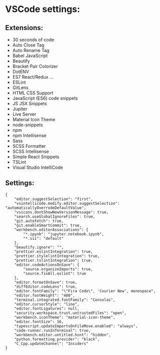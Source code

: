 # VSCode settings:

## Extensions:
- 30 seconds of code
- Auto Close Tag
- Auto Rename Tag
- Babel JavaScript
- Beautify
- Bracket Pair Colorizer
- DotENV
- ES7 React/Redux ...
- ESLint
- GitLens
- HTML CSS Support
- JavaScript (ES6) code snippets
- JS JSX Snippets
- Jupiter
- Live Server
- Material Icon Theme
- node-snippets
- npm
- npm Intellisense
- Sass
- SCSS Formatter
- SCSS Intellisense
- Simple React Snippets
- TSLint
- Visual Studio IntelliCode

## Settings:

```
{
    "editor.suggestSelection": "first",
    "vsintellicode.modify.editor.suggestSelection": "automaticallyOverrodeDefaultValue",
    "vsicons.dontShowNewVersionMessage": true,
    "search.useGlobalIgnoreFiles": true,
    "git.autofetch": true,
    "git.enableSmartCommit": true,
    "workbench.editorAssociations": {
        "*.ipynb": "jupyter.notebook.ipynb",
        "*.sii": "default"
    },
    "beautify.ignore": "",
    "prettier.eslintIntegration": true,
    "prettier.stylelintIntegration": true,
    "prettier.tslintIntegration": true,
    "editor.codeActionsOnSave": {
        "source.organizeImports": true,
        "source.fixAll.eslint": true
    },
    "editor.formatOnSave": true,
    "diffEditor.codeLens": true,
    "editor.fontFamily": "\"Fira Code\", 'Courier New', monospace",
    "editor.fontWeight": "400",
    "terminal.integrated.fontFamily": "Consolas",
    "editor.cursorStyle": "line",
    "editor.fontLigatures": null,
    "security.workspace.trust.untrustedFiles": "open",
    "workbench.iconTheme": "material-icon-theme",
    "editor.fontSize": 16,
    "typescript.updateImportsOnFileMove.enabled": "always",
    "code-runner.runInTerminal": true,
    "workbench.editor.untitled.hint": "hidden",
    "python.formatting.provider": "black",
    "C_Cpp.updateChannel": "Insiders"
}
```
